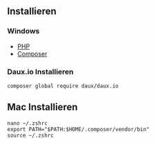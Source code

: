 ## Installieren

### Windows
* [PHP](https://windows.php.net/download)
* [Composer](https://getcomposer.org/)


### Daux.io Installieren

```
composer global require daux/daux.io

```


## Mac Installieren
```
nano ~/.zshrc
export PATH="$PATH:$HOME/.composer/vendor/bin"
source ~/.zshrc

````
